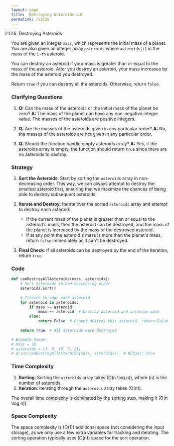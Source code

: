 ```yaml
---
layout: page
title:  Destroying Asteroids-out
permalink: /s2126
---
```


2126. Destroying Asteroids

You are given an integer `mass`, which represents the initial mass of a planet. You are also given an integer array `asteroids` where `asteroids[i]` is the mass of the `i-th` asteroid.

You can destroy an asteroid if your mass is greater than or equal to the mass of the asteroid. After you destroy an asteroid, your mass increases by the mass of the asteroid you destroyed.

Return `true` if you can destroy all the asteroids. Otherwise, return `false`.

### Clarifying Questions

1. **Q:** Can the mass of the asteroids or the initial mass of the planet be zero?
   **A:** The mass of the planet can have any non-negative integer value. The masses of the asteroids are positive integers.

2. **Q:** Are the masses of the asteroids given in any particular order?
   **A:** No, the masses of the asteroids are not given in any particular order.

3. **Q:** Should the function handle empty asteroids array?
   **A:** Yes, if the asteroids array is empty, the function should return `true` since there are no asteroids to destroy.

### Strategy

1. **Sort the Asteroids**: Start by sorting the `asteroids` array in non-decreasing order. This way, we can always attempt to destroy the smallest asteroid first, ensuring that we maximize the chances of being able to destroy subsequent asteroids.

2. **Iterate and Destroy**: Iterate over the sorted `asteroids` array and attempt to destroy each asteroid:
   - If the current mass of the planet is greater than or equal to the asteroid's mass, then the asteroid can be destroyed, and the mass of the planet is increased by the mass of the destroyed asteroid.
   - If at any point the asteroid's mass is more than the planet's mass, return `false` immediately as it can't be destroyed.

3. **Final Check**: If all asteroids can be destroyed by the end of the iteration, return `true`.

### Code

```python
def canDestroyAllAsteroids(mass, asteroids):
    # Sort asteroids in non-decreasing order
    asteroids.sort()
    
    # Iterate through each asteroid
    for asteroid in asteroids:
        if mass >= asteroid:
            mass += asteroid  # Destroy asteroid and increase mass
        else:
            return False  # Cannot destroy this asteroid, return False
            
    return True  # All asteroids were destroyed

# Example Usage:
# mass = 10
# asteroids = [3, 9, 19, 5, 21]
# print(canDestroyAllAsteroids(mass, asteroids))  # Output: True
```

### Time Complexity

1. **Sorting**: Sorting the `asteroids` array takes \(O(n \log n)\), where \(n\) is the number of asteroids.
2. **Iteration**: Iterating through the `asteroids` array takes \(O(n)\).

The overall time complexity is dominated by the sorting step, making it \(O(n \log n)\).

### Space Complexity

The space complexity is \(O(1)\) additional space (not considering the input storage), as we only use a few extra variables for tracking and iterating. The sorting operation typically uses \(O(n)\) space for the sort operation.